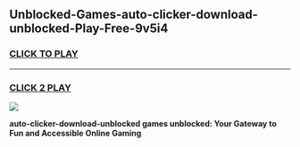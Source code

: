 
## Unblocked-Games-auto-clicker-download-unblocked-Play-Free-9v5i4
<h3>
<a href="https://premium76.site?title=auto-clicker-download-unblocked&ref=23A">CLICK TO PLAY</a></h3>
<hr>

<h3>
<a href="https://premium76.site?title=auto-clicker-download-unblocked&ref=23A">CLICK 2 PLAY</a>
  
</h3>

<a href="https://premium76.site?title=auto-clicker-download-unblocked&ref=23A"><img src="https://clearcache.store/games.png"></a>


**auto-clicker-download-unblocked games unblocked: Your Gateway to Fun and Accessible Online Gaming**
